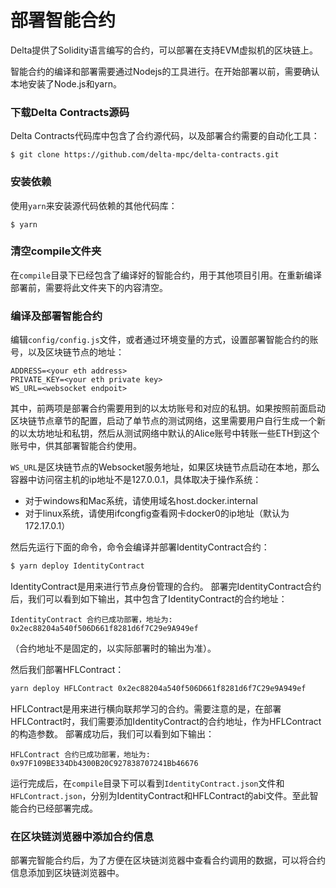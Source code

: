 # 部署智能合约

Delta提供了Solidity语言编写的合约，可以部署在支持EVM虚拟机的区块链上。

智能合约的编译和部署需要通过Nodejs的工具进行。在开始部署以前，需要确认本地安装了Node.js和yarn。

### 下载Delta Contracts源码

Delta Contracts代码库中包含了合约源代码，以及部署合约需要的自动化工具：

```text
$ git clone https://github.com/delta-mpc/delta-contracts.git
```

### 安装依赖

使用`yarn`来安装源代码依赖的其他代码库：

```text
$ yarn
```

### 清空compile文件夹

在`compile`目录下已经包含了编译好的智能合约，用于其他项目引用。在重新编译部署前，需要将此文件夹下的内容清空。

### 编译及部署智能合约

编辑`config/config.js`文件，或者通过环境变量的方式，设置部署智能合约的账号，以及区块链节点的地址：

```text
ADDRESS=<your eth address>
PRIVATE_KEY=<your eth private key>
WS_URL=<websocket endpoit>
```

其中，前两项是部署合约需要用到的以太坊账号和对应的私钥。如果按照前面启动区块链节点章节的配置，启动了单节点的测试网络，这里需要用户自行生成一个新的以太坊地址和私钥，然后从测试网络中默认的Alice账号中转账一些ETH到这个账号中，供其部署智能合约使用。

`WS_URL`是区块链节点的Websocket服务地址，如果区块链节点启动在本地，那么容器中访问宿主机的ip地址不是127.0.0.1，具体取决于操作系统：

* 对于windows和Mac系统，请使用域名host.docker.internal
* 对于linux系统，请使用ifcongfig查看网卡docker0的ip地址（默认为172.17.0.1）

然后先运行下面的命令，命令会编译并部署IdentityContract合约：

```bash
$ yarn deploy IdentityContract
```

IdentityContract是用来进行节点身份管理的合约。
部署完IdentityContract合约后，我们可以看到如下输出，其中包含了IdentityContract的合约地址：

```
IdentityContract 合约已成功部署，地址为: 0x2ec88204a540f506D661f8281d6f7C29e9A949ef
```

（合约地址不是固定的，以实际部署时的输出为准）。

然后我们部署HFLContract：

```bash
yarn deploy HFLContract 0x2ec88204a540f506D661f8281d6f7C29e9A949ef
```

HFLContract是用来进行横向联邦学习的合约。需要注意的是，在部署HFLContract时，我们需要添加IdentityContract的合约地址，作为HFLContract的构造参数。
部署成功后，我们可以看到如下输出：

```
HFLContract 合约已成功部署，地址为: 0x97F109BE334Db4300B20C927838707241Bb46676
```

运行完成后，在`compile`目录下可以看到`IdentityContract.json`文件和`HFLContract.json`，分别为IdentityContract和HFLContract的abi文件。至此智能合约已经部署完成。

### 在区块链浏览器中添加合约信息

部署完智能合约后，为了方便在区块链浏览器中查看合约调用的数据，可以将合约信息添加到区块链浏览器中。



